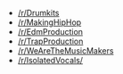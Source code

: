 *   [/r/Drumkits][1]
*   [/r/MakingHipHop][2]
*   [/r/EdmProduction][3]
*   [/r/TrapProduction][4]
*   [/r/WeAreTheMusicMakers][5]
*   [/r/IsolatedVocals/][6]

[1]: https://www.reddit.com/r/Drumkits/
[2]: https://www.reddit.com/r/MakingHipHop
[3]: https://www.reddit.com/r/EdmProduction
[4]: https://www.reddit.com/r/TrapProduction
[5]: https://www.reddit.com/r/WeAreTheMusicMakers
[6]: https://www.reddit.com/r/IsolatedVocals/